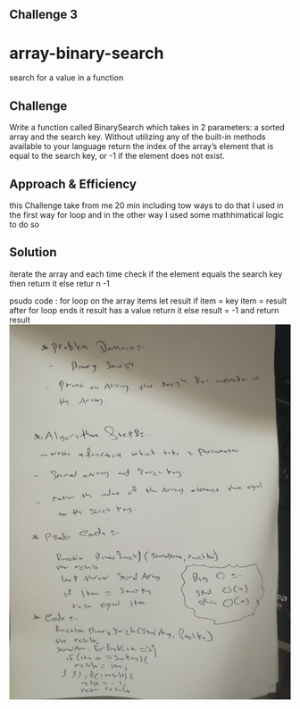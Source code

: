## Challenge 3
# array-binary-search
search for a value in a function 

## Challenge
Write a function called BinarySearch which takes in 2 parameters:
 a sorted array and the search key.
 Without utilizing any of the built-in methods available to your language
 return the index of the array’s element that is equal to the search key,
 or -1 if the element does not exist.

## Approach & Efficiency
this Challenge take from me 20 min including tow ways to do that
I used in the first way for loop
and in the other way I used some mathhimatical logic to do so

## Solution
iterate the array and each time check if the element equals the search key then return it else retur n -1

psudo code : 
for loop on the array items 
let result
if item = key
item = result
after for loop ends 
it result has a value return it else result = -1 and return result
![alt text](./assets/IMG_20200909_001921.jpg)